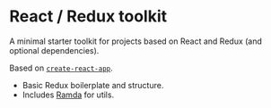 # React / Redux toolkit

A minimal starter toolkit for projects based on React and Redux (and optional dependencies).

Based on [`create-react-app`](https://github.com/facebookincubator/create-react-app).

- Basic Redux boilerplate and structure.
- Includes [Ramda](http://ramdajs.com/) for utils.
